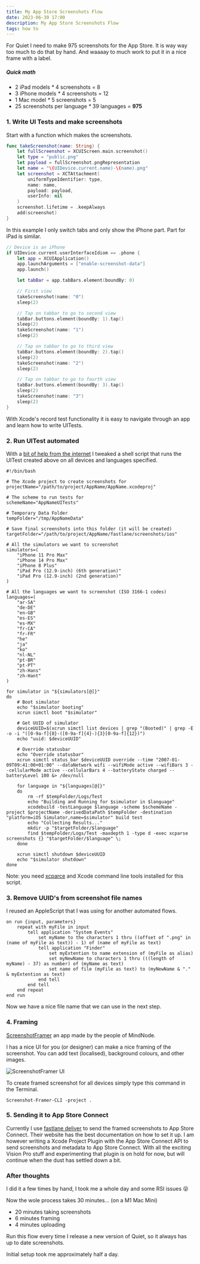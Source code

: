 ```yaml
---
title: My App Store Screenshots Flow
date: 2023-06-30 17:00
description: My App Store Screenshots Flow
tags: how to
---
```



For Quiet I need to make 975 screenshots for the App Store. It is way way too much to do that by hand. And waaaay to much work to put it in a nice frame with a label.

##### Quick math
- 2 iPad models _*_ 4 screenshots = 8
- 3 iPhone models _*_ 4 screenshots = 12
- 1 Mac model _*_ 5 screenshots = 5
- 25 screenshots per language _*_ 39 languages = **975**



### 1. Write UI Tests and make screenshots

Start with a function which makes the screenshots.

```Swift
func takeScreenshot(name: String) {
    let fullScreenshot = XCUIScreen.main.screenshot()
    let type = "public.png"
    let payload = fullScreenshot.pngRepresentation
    let name = "\(UIDevice.current.name)-\(name).png"
    let screenshot = XCTAttachment(
    	uniformTypeIdentifier: type, 
    	name: name, 
    	payload: payload, 
    	userInfo: nil
    )
    screenshot.lifetime = .keepAlways
    add(screenshot)
}

```

In this example I only switch tabs and only show the iPhone part. Part for iPad is similar.

```Swift
// Device is an iPhone
if UIDevice.current.userInterfaceIdiom == .phone {
	let app = XCUIApplication()
	app.launchArguments = ["enable-screenshot-data"]
	app.launch()

	let tabBar = app.tabBars.element(boundBy: 0)

	// First view
	takeScreenshot(name: "0")
	sleep(2)

	// Tap on tabbar to go to second view
	tabBar.buttons.element(boundBy: 1).tap()
	sleep(2)
	takeScreenshot(name: "1")
	sleep(2)

	// Tap on tabbar to go to third view
	tabBar.buttons.element(boundBy: 2).tap()
	sleep(2)
	takeScreenshot(name: "2")
	sleep(2)

	// Tap on tabbar to go to fourth view
	tabBar.buttons.element(boundBy: 3).tap()
	sleep(2)
	takeScreenshot(name: "3")
	sleep(2)
}

```

With Xcode's record test functionality it is easy to navigate through an app and learn
how to write UITests.


### 2. Run UITest automated

With a [bit of help from the internet](https://blog.winsmith.de/english/ios/2020/04/14/xcuitest-screenshots.html) I tweaked a shell script 
that runs the UITest created above on all devices and languages specified.


```Shell
#!/bin/bash

# The Xcode project to create screenshots for
projectName="/path/to/project/AppName/AppName.xcodeproj"

# The scheme to run tests for
schemeName="AppNameUITests"

# Temporary Data Folder
tempFolder="/tmp/AppNameData"

# Save final screenshots into this folder (it will be created)
targetFolder="/path/to/project/AppName/fastlane/screenshots/ios"

# All the simulators we want to screenshot
simulators=(
    "iPhone 11 Pro Max"
    "iPhone 14 Pro Max"
    "iPhone 8 Plus"
    "iPad Pro (12.9-inch) (6th generation)"
    "iPad Pro (12.9-inch) (2nd generation)"
)

# All the languages we want to screenshot (ISO 3166-1 codes)
languages=(
    "ar-SA"
    "de-DE"
    "en-GB"
    "es-ES"
    "es-MX"
    "fr-CA"
    "fr-FR"
    "he"
    "ja"
    "ko"
    "nl-NL"
    "pt-BR"
    "pt-PT"
    "zh-Hans"
    "zh-Hant"
)

for simulator in "${simulators[@]}"
do
    # Boot simulator
    echo "$simulator booting"
    xcrun simctl boot "$simulator"

    # Get UUID of simulator
    deviceUUID=$(xcrun simctl list devices | grep "(Booted)" | grep -E -o -i "([0-9a-f]{8}-([0-9a-f]{4}-){3}[0-9a-f]{12})")
    echo "uuid: $deviceUUID"

    # Override statusbar
    echo "Override statusbar"
    xcrun simctl status_bar $deviceUUID override --time "2007-01-09T09:41:00+01:00" --dataNetwork wifi --wifiMode active --wifiBars 3 --cellularMode active --cellularBars 4 --batteryState charged --batteryLevel 100 &> /dev/null

    for language in "${languages[@]}"
    do
        rm -rf $tempFolder/Logs/Test
        echo "Building and Running for $simulator in $language"
        xcodebuild -testLanguage $language -scheme $schemeName -project $projectName -derivedDataPath $tempFolder -destination "platform=iOS Simulator,name=$simulator" build test
        echo "Collecting Results..."
        mkdir -p "$targetFolder/$language"
        find $tempFolder/Logs/Test -maxdepth 1 -type d -exec xcparse screenshots {} "$targetFolder/$language" \;
    done

    xcrun simctl shutdown $deviceUUID
    echo "$simulator shutdown"
done

```

Note: you need [xcparce](https://github.com/ChargePoint/xcparse) and Xcode command line tools installed for this script.


### 3. Remove UUID's from screenshot file names

I reused an AppleScript that I was using for another automated flows.

```AppleScript
on run {input, parameters}
	repeat with myFile in input
		tell application "System Events"
			set myName to the characters 1 thru ((offset of ".png" in (name of myFile as text)) - 1) of (name of myFile as text)
			tell application "Finder"
				set myExtention to name extension of (myFile as alias)
				set myNewName to characters 1 thru (((length of myName) - 37) as number) of (myName as text)
				set name of file (myFile as text) to (myNewName & "." & myExtention as text)
			end tell
		end tell
	end repeat
end run
```

Now we have a nice file name that we can use in the next step.


### 4. Framing

[ScreenshotFramer](https://github.com/Patrick-Kladek/ScreenshotFramer) an app made by the people of MindNode.

I has a nice UI for you (or designer) can make a nice framing of the screenshot. You can add text (localised), background colours, and other images.


![ScreenshotFramer UI](assets/images/journal/my-app-store-screenshot-flow/screenshot-framer.png "ScreenshotFramer UI")


To create framed screenshot for all devices simply type this command in the Terminal.

```
Screenshot-Framer-CLI -project .
```


### 5. Sending it to App Store Connect

Currently I use [fastlane deliver](https://docs.fastlane.tools/actions/deliver/) to send the framed screenshots to App Store Connect.
Their website has the best documentation on how to set it up.
I am however writing a Xcode Project Plugin with the App Store Connect API to send screenshots and metadata to App Store Connect. 
With all the exciting Vision Pro stuff and experimenting that plugin is on hold for now, but will continue when the dust has settled down a bit.


### After thoughts

I did it a few times by hand, I took me a whole day and some RSI issues 😝

Now the wole process takes 30 minutes... (on a M1 Mac Mini)

- 20 minutes taking screenshots
- 6 minutes framing
- 4 minutes uploading

Run this flow every time I release a new version of Quiet, so it always has up to date screenshots.

Initial setup took me approximately half a day.

